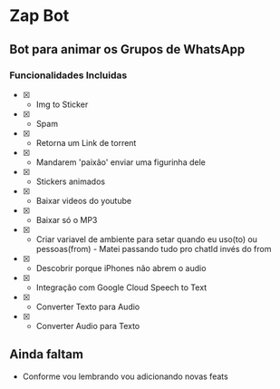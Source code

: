 # Zap Bot


## Bot para animar os Grupos de WhatsApp

### Funcionalidades Incluidas

- [x] - Img to Sticker
- [x] - Spam
- [x] - Retorna um Link de torrent
- [x] - Mandarem 'paixão' enviar uma figurinha dele
- [x] - Stickers animados
- [x] - Baixar videos do youtube
- [x] - Baixar só o MP3
- [x] - Criar variavel de ambiente para setar quando eu uso(to) ou pessoas(from) - Matei passando tudo pro chatId invés do from
- [X] - Descobrir porque iPhones não abrem o audio
- [X] - Integração com Google Cloud Speech to Text
- [X] - Converter Texto para Audio
- [X] - Converter Audio para Texto

## Ainda faltam
- Conforme vou lembrando vou adicionando novas feats
